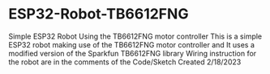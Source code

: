 # ESP32-Robot-TB6612FNG
Simple ESP32 Robot Using the TB6612FNG motor controller
This is a simple ESP32 robot making use of the TB6612FNG motor controller and
It uses a modified version of the Sparkfun TB6612FNG library
Wiring instruction for the robot are in the comments of the Code/Sketch
Created 2/18/2023
